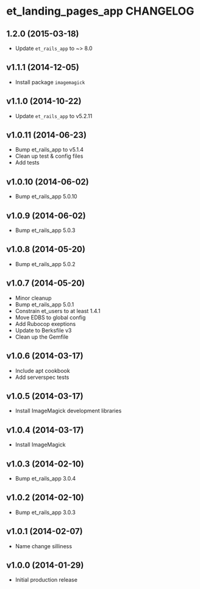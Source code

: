 et_landing_pages_app CHANGELOG
==============================

1.2.0 (2015-03-18)
-------------------

* Update `et_rails_app` to ~> 8.0

v1.1.1 (2014-12-05)
-------------------

* Install package `imagemagick`

v1.1.0 (2014-10-22)
-------------------

* Update `et_rails_app` to v5.2.11

v1.0.11 (2014-06-23)
--------------------

* Bump et_rails_app to v5.1.4
* Clean up test & config files
* Add tests


v1.0.10 (2014-06-02)
--------------------

* Bump et_rails_app 5.0.10

v1.0.9 (2014-06-02)
-------------------

* Bump et_rails_app 5.0.3

v1.0.8 (2014-05-20)
-------------------

* Bump et_rails_app 5.0.2

v1.0.7 (2014-05-20)
-------------------

* Minor cleanup
* Bump et_rails_app 5.0.1
* Constrain et_users to at least 1.4.1
* Move EDBS to global config
* Add Rubocop exeptions
* Update to Berksfile v3
* Clean up the Gemfile

v1.0.6 (2014-03-17)
-------------------

* Include apt cookbook
* Add serverspec tests

v1.0.5 (2014-03-17)
-------------------

* Install ImageMagick development libraries

v1.0.4 (2014-03-17)
-------------------

* Install ImageMagick

v1.0.3 (2014-02-10)
-------------------

* Bump et_rails_app 3.0.4

v1.0.2 (2014-02-10)
-------------------

* Bump et_rails_app 3.0.3

v1.0.1 (2014-02-07)
-------------------

* Name change silliness

v1.0.0 (2014-01-29)
-------------------

* Initial production release
